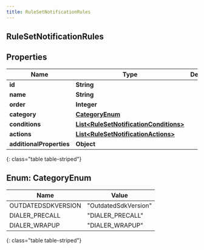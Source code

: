 ```yaml
---
title: RuleSetNotificationRules
---
```

## RuleSetNotificationRules


## Properties

| Name | Type | Description | Notes |
| ------------ | ------------- | ------------- | ------------- |
| **id** | **String** |  |  [optional] |
| **name** | **String** |  |  [optional] |
| **order** | **Integer** |  |  [optional] |
| **category** | [**CategoryEnum**](#CategoryEnum) |  |  [optional] |
| **conditions** | [**List&lt;RuleSetNotificationConditions&gt;**](RuleSetNotificationConditions.html) |  |  [optional] |
| **actions** | [**List&lt;RuleSetNotificationActions&gt;**](RuleSetNotificationActions.html) |  |  [optional] |
| **additionalProperties** | **Object** |  |  [optional] |
{: class="table table-striped"}


<a name="CategoryEnum"></a>

## Enum: CategoryEnum

| Name | Value |
| ---- | ----- |
| OUTDATEDSDKVERSION | &quot;OutdatedSdkVersion&quot; |
| DIALER_PRECALL | &quot;DIALER_PRECALL&quot; |
| DIALER_WRAPUP | &quot;DIALER_WRAPUP&quot; |
{: class="table table-striped"}


